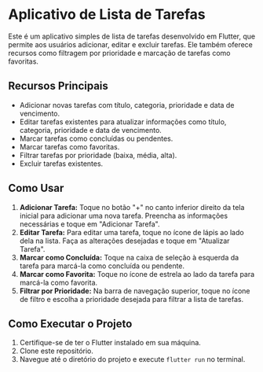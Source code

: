 # Aplicativo de Lista de Tarefas

Este é um aplicativo simples de lista de tarefas desenvolvido em Flutter, que permite aos usuários adicionar, editar e excluir tarefas. Ele também oferece recursos como filtragem por prioridade e marcação de tarefas como favoritas.

## Recursos Principais

- Adicionar novas tarefas com título, categoria, prioridade e data de vencimento.
- Editar tarefas existentes para atualizar informações como título, categoria, prioridade e data de vencimento.
- Marcar tarefas como concluídas ou pendentes.
- Marcar tarefas como favoritas.
- Filtrar tarefas por prioridade (baixa, média, alta).
- Excluir tarefas existentes.

## Como Usar

1. **Adicionar Tarefa:** Toque no botão "+" no canto inferior direito da tela inicial para adicionar uma nova tarefa. Preencha as informações necessárias e toque em "Adicionar Tarefa".
2. **Editar Tarefa:** Para editar uma tarefa, toque no ícone de lápis ao lado dela na lista. Faça as alterações desejadas e toque em "Atualizar Tarefa".
3. **Marcar como Concluída:** Toque na caixa de seleção à esquerda da tarefa para marcá-la como concluída ou pendente.
4. **Marcar como Favorita:** Toque no ícone de estrela ao lado da tarefa para marcá-la como favorita.
5. **Filtrar por Prioridade:** Na barra de navegação superior, toque no ícone de filtro e escolha a prioridade desejada para filtrar a lista de tarefas.

## Como Executar o Projeto

1. Certifique-se de ter o Flutter instalado em sua máquina.
2. Clone este repositório.
3. Navegue até o diretório do projeto e execute `flutter run` no terminal.
